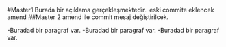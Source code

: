 #Master1
Burada bir açıklama gerçekleşmektedir..
eski commite eklencek amend
##Master 2
amend ile commit mesaj değiştirilcek.

-Buradad bir paragraf var.
-Buradad bir paragraf var.
-Buradad bir paragraf var.
